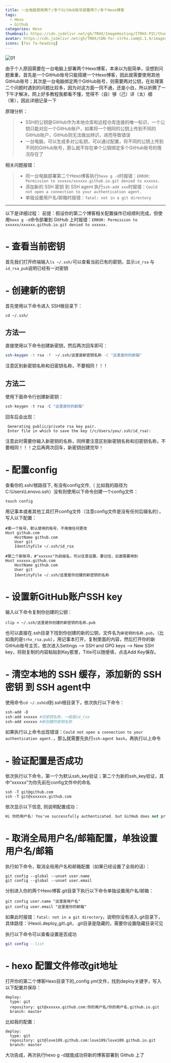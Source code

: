 ```yaml
---
title: 一台电脑使用两个/多个GitHub账号部署两个/多个Hexo博客
tags:
  - Hexo
  - Github
categories: Hexo
thumbnail: https://cdn.jsdelivr.net/gh/TRHX/ImageHosting/ITRHX-PIC/thumbnail/hexo.png
avatar: https://cdn.jsdelivr.net/gh/TRHX/CDN-for-itrhx.com@2.1.9/images/trhx.png
icons: [fas fa-heading]
---
```


![01](https://cdn.jsdelivr.net/gh/TRHX/ImageHosting/ITRHX-PIC/A16/01.png)

由于个人原因需要在一台电脑上部署两个Hexo博客，本来以为挺简单，没想到问题重重，首先是一个GitHub账号只能搭建一个Hexo博客，因此就需要使用其他GitHub账号；其次是一台电脑绑定两个GitHub账号，则需要两对公钥，在处理第二个问题时遇到的问题比较多，因为对这方面一窍不通，还是小白，所以折腾了一下午才解决，网上好多教程我都看不懂，觉得不（自）够（己）详（太）细（笨），因此详细记录一下

<!-- more -->

原理分析：
> - SSH的公钥是GitHub作为本地仓库和远程仓库连接的唯一标识，一个公钥只能对应一个GitHub账户，如果将一个相同的公钥上传到不同的GitHub账户，GitHub则无法做出辨识，进而导致错误
> - 一台电脑，可以生成多对公私钥，可以通过配置，将不同的公钥上传到不同的GitHub账号，那么就不存在单个公钥绑定多个GitHub账号的情况存在了

相关问题报错：
> - 同一台电脑部署第二个Hexo博客执行`hexo g -d`时报错：`ERROR: Permission to xxxxxx/xxxxxx.github.io.git denied to xxxxxx.`
> - 添加新的 SSH 密钥 到 SSH agent 执行`ssh-add xxx`时报错：`Could not open a connection to your authentication agent.`
> - 单独设置用户名/邮箱时报错：`fatal: not in a git directory`


---

以下是详细过程：
前提：假设你的第二个博客相关配置操作已经顺利完成，但使用`hexo g -d`命令部署到 GitHub 上时报错：`ERROR: Permission to xxxxxx/xxxxxx.github.io.git denied to xxxxxx.`
# - 查看当前密钥
首先我们打开终端输入`ls ~/.ssh/`可以查看当前已有的密钥，显示`id_rsa` 与 `id_rsa_pub`说明已经有一对密钥
# - 创建新的密钥
首先使用以下命令进入 SSH根目录下：
```jboss-cli
cd ~/.ssh/
```
## 方法一
直接使用以下命令创建新密钥，然后两次回车即可：
```bash
ssh-keygen -t rsa -f  ~/.ssh/这里是新密钥名称 -C "这里是你的邮箱"
```
注意区别新密钥名称和旧密钥名称，不要相同！！！
## 方法二
使用下面命令行创建新密钥：
```mathematica
ssh-keygen -t rsa -C "这里是你的邮箱"
```
回车后会出现：
```vbnet
 Generating public/private rsa key pair.  
 Enter file in which to save the key (/c/Users/you/.ssh/id_rsa): 
```
注意此时需要你输入新密钥的名称，同样要注意区别新密钥名称和旧密钥名称，不要相同！！！之后再两次回车，新密钥创建完毕！
# - 配置config
查看你的.ssh/根路径下, 有没有config文件,（ 比如我的路径为C:\Users\Lenovo\.ssh）没有则使用以下命令创建一个config文件：
```lsl
touch config
```
用记事本或者其他工具打开config文件（注意config文件是没有任何后缀名的），写入以下配置：

```crmsh
#第一个账号，默认使用的账号，不用做任何更改
Host github.com
	HostName github.com
	User git
	IdentityFile ~/.ssh/id_rsa
	
#第二个新账号，#"xxxxxx"为前缀名，可以任意设置，要记住，后面需要用到
Host xxxxxx.github.com
	HostName github.com
	User git
	IdentityFile ~/.ssh/这里是你创建的新密钥的名称
```
# - 设置新GitHub账户SSH key
输入以下命令复制你创建的公钥：
```jboss-cli
clip < ~/.ssh/这里是你创建的新密钥的名称.pub
```
也可以直接在.ssh目录下找到你创建的新的公钥，文件名为`新密钥的名称.pub`，（比如我的是`trhx_rsa.pub`），用记事本打开，复制里面的内容，然后打开你的新GitHub账号主页，依次进入Settings —> SSH and GPG keys —> New SSH key，将刚复制的内容粘贴到Key那里，Title可以随便填，点击Add Key保存。

# - 清空本地的 SSH 缓存，添加新的 SSH 密钥 到 SSH agent中
使用命令`cd ~/.ssh`cd到.ssh根目录下，依次执行以下命令：

```dockerfile
ssh-add -D
ssh-add xxxxxx #旧密钥名称，一般是id_rsa
ssh-add xxxxxx #新创建的密钥名称
```
如果执行以上命令出现错误：`Could not open a connection to your authentication agent.`，那么就需要先执行`ssh-agent bash`，再执行以上命令

# - 验证配置是否成功
依次执行以下命令，第一个为默认ssh_key验证；第二个为新的ssh_key验证，其中“xxxxxx”为你先前在config文件中的命名
```stylus
ssh -T git@github.com
ssh -T git@xxxxxxx.github.com
```
依次显示以下信息, 则说明配置成功：
```ada
Hi 你的用户名! You've successfully authenticated, but GitHub does not provide shell access.
```

# - 取消全局用户名/邮箱配置，单独设置用户名/邮箱
执行如下命令，取消全局用户名和邮箱配置（如果已经设置了全局的话）：

```dsconfig
git config --global --unset user.name
git config --global --unset user.email
```
分别进入你的两个Hexo博客.git目录下执行以下命令单独设置用户名/邮箱：
```stylus
git config user.name "这里是用户名"
git config user.email "这里是你的邮箱"
```
如果此时报错：`fatal: not in a git directory`，说明你没有进入.git目录下，具体路径：\Hexo\\.deploy_git\\.git，.git目录是隐藏的，需要你设置隐藏目录可见

执行以下命令可以查看设置是否成功
```lua
git config --list
```

# - hexo 配置文件修改git地址
打开你的第二个博客Hexo目录下的_config.yml文件，找到deploy关键字，写入以下配置并保存：
```less
deploy:
  type: git
  repository: git@xxxxxx.github.com:你的用户名/你的用户名.github.io.git
  branch: master
```
比如我的配置：
```less
deploy:
  type: git
  repository: git@love109.github.com:love109/love109.github.io.git
  branch: master
  ```
大功告成，再次执行hexo g -d就能成功将新的博客部署到 Github 上了